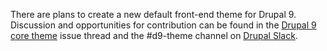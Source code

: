 There are plans to create a new default front-end theme for Drupal 9\. Discussion and opportunities for contribution can be found in the [Drupal 9 core theme](https://www.drupal.org/project/ideas/issues/3064880) issue thread and the #d9-theme channel on [Drupal Slack](https://www.drupal.org/slack).